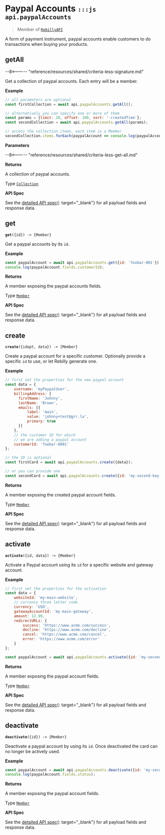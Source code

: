 # Paypal Accounts <small>`:::js api.paypalAccounts`</small>

> Member of [`RebillyAPI`][goto-rebillyapi]

A form of payment instrument, paypal accounts enable customers to do transactions when buying your products.



## getAll

--8<----- "reference/resources/shared/criteria-less-signature.md"

Get a collection of paypal accounts. Each entry will be a member.


**Example**

```js
// all parameters are optional
const firstCollection = await api.paypalAccounts.getAll();

// alternatively you can specify one or more of them
const params = {limit: 20, offset: 100, sort: '-createdTime'}; 
const secondCollection = await api.paypalAccounts.getAll(params);

// access the collection items, each item is a Member
secondCollection.items.forEach(paypalAccount => console.log(paypalAccount.fields.customerId));
```

**Parameters**


--8<----- "reference/resources/shared/criteria-less-get-all.md"


**Returns**

A collection of paypal accounts.

Type [`Collection`][goto-collection]


**API Spec**

See the [detailed API spec][1]{: target="_blank"} for all payload fields and response data.

## get
<div class="method"><code><strong>get</strong>({<span class="prop">id</span>}) -> <span class="return">{Member}</span></code></div>

Get a paypal accounts by its `id`.


**Example**

```js
const paypalAccount = await api.paypalAccounts.get({id: 'foobar-001'});
console.log(paypalAccount.fields.customerId);
```


**Returns**

A member exposing the paypal accounts fields.

Type [`Member`][goto-member]


**API Spec**

See the [detailed API spec][2]{: target="_blank"} for all payload fields and response data.

## create
<div class="method"><code><strong>create</strong>({<span class="prop">id</span><span class="optional" title="optional">opt</span>, <span class="prop">data</span>}) -> <span class="return">{Member}</span></code></div>

Create a paypal account for a specific customer. Optionally provide a specific `id` to use, or let Rebilly generate one. 


**Example**

```js
// first set the properties for the new paypal account
const data = {
    username: 'myPaypalUser',
    billingAddress: {
      firstName: 'Johnny',
      lastName: 'Brown',
      emails: [{
          label: 'main',
          value: 'johnny+test@grr.la',
          primary: true
      }]  
    },
    // the customer ID for which
    // we are adding a paypal account
    customerId: 'foobar-0001'
};

// the ID is optional
const firstCard = await api.paypalAccounts.create({data});

// or you can provide one
const secondCard = await api.paypalAccounts.create({id: 'my-second-key', data});
```


**Returns**

A member exposing the created paypal account fields.

Type [`Member`][goto-member]


**API Spec**

See the [detailed API spec][3]{: target="_blank"} for all payload fields and response data.

## activate
<div class="method"><code><strong>activate</strong>({<span class="prop">id</span>, <span class="prop">data</span>}) -> <span class="return">{Member}</span></code></div>

Activate a Paypal account using its `id` for a specific website and gateway account.  

**Example**

```js
// first set the properties for the activation
const data = {
    websiteId: 'my-main-website',
    // currency three letter code
    currency: 'USD',
    gatewayAccountId: 'my-main-gateway',
    amount: 12.99,
    redirectURLs: {
        success: 'https://www.acme.com/success',
        decline: 'https://www.acme.com/decline',
        cancel: 'https://www.acme.com/cancel',
        error: 'https://www.acme.com/error'
    }
};

const paypalAccount = await api.paypalAccounts.activate({id: 'my-second-key', data});
```


**Returns**

A member exposing the paypal account fields.

Type [`Member`][goto-member]


**API Spec**

See the [detailed API spec][4]{: target="_blank"} for all payload fields and response data.

## deactivate
<div class="method"><code><strong>deactivate</strong>({<span class="prop">id</span>}) -> <span class="return">{Member}</span></code></div>

Deactivate a paypal account by using its `id`. Once deactivated the card can no longer be actively used.  


**Example**

```js
const paypalAccount = await api.paypalAccounts.deactivate({id: 'my-second-key'});
console.log(paypalAccount.fields.status);
```


**Returns**

A member exposing the paypal account fields.

Type [`Member`][goto-member]


**API Spec**

See the [detailed API spec][5]{: target="_blank"} for all payload fields and response data.



[goto-rebillyapi]: ../rebilly-api
[goto-collection]: ../types/collection
[goto-member]: ../types/member
[goto-events]: ./events
[1]: https://rebilly.github.io/RebillyAPI/#tag/PayPal-Accounts%2Fpaths%2F~1paypal-accounts%2Fget
[2]: https://rebilly.github.io/RebillyAPI/#tag/PayPal-Accounts%2Fpaths%2F~1paypal-accounts~1%7Bid%7D%2Fget
[3]: https://rebilly.github.io/RebillyAPI/#tag/PayPal-Accounts%2Fpaths%2F~1paypal-accounts~1%7Bid%7D%2Fput
[4]: https://rebilly.github.io/RebillyAPI/#tag/PayPal-Accounts%2Fpaths%2F~1paypal-accounts~1%7Bid%7D~1activation%2Fpost
[5]: https://rebilly.github.io/RebillyAPI/#tag/PayPal-Accounts%2Fpaths%2F~1paypal-accounts~1%7Bid%7D~1deactivation%2Fpost

